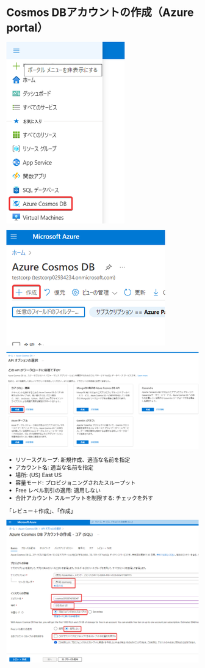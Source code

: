 # Cosmos DBアカウントの作成（Azure portal）

![](images/ss-2022-04-05-15-38-56.png)

![](images/ss-2022-04-05-15-39-19.png)

![](images/ss-2022-04-05-15-39-40.png)

- リソースグループ: 新規作成、適当な名前を指定
- アカウント名: 適当な名前を指定
- 場所: (US) East US
- 容量モード: プロビジョニングされたスループット
- Free レベル割引の適用: 適用しない
- 合計アカウント スループットを制限する: チェックを外す

「レビュー＋作成」、「作成」

![](images/ss-2022-04-05-15-37-02.png)

